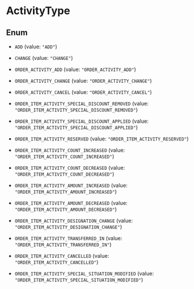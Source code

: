 

# ActivityType

## Enum


* `ADD` (value: `"ADD"`)

* `CHANGE` (value: `"CHANGE"`)

* `ORDER_ACTIVITY_ADD` (value: `"ORDER_ACTIVITY_ADD"`)

* `ORDER_ACTIVITY_CHANGE` (value: `"ORDER_ACTIVITY_CHANGE"`)

* `ORDER_ACTIVITY_CANCEL` (value: `"ORDER_ACTIVITY_CANCEL"`)

* `ORDER_ITEM_ACTIVITY_SPECIAL_DISCOUNT_REMOVED` (value: `"ORDER_ITEM_ACTIVITY_SPECIAL_DISCOUNT_REMOVED"`)

* `ORDER_ITEM_ACTIVITY_SPECIAL_DISCOUNT_APPLIED` (value: `"ORDER_ITEM_ACTIVITY_SPECIAL_DISCOUNT_APPLIED"`)

* `ORDER_ITEM_ACTIVITY_RESERVED` (value: `"ORDER_ITEM_ACTIVITY_RESERVED"`)

* `ORDER_ITEM_ACTIVITY_COUNT_INCREASED` (value: `"ORDER_ITEM_ACTIVITY_COUNT_INCREASED"`)

* `ORDER_ITEM_ACTIVITY_COUNT_DECREASED` (value: `"ORDER_ITEM_ACTIVITY_COUNT_DECREASED"`)

* `ORDER_ITEM_ACTIVITY_AMOUNT_INCREASED` (value: `"ORDER_ITEM_ACTIVITY_AMOUNT_INCREASED"`)

* `ORDER_ITEM_ACTIVITY_AMOUNT_DECREASED` (value: `"ORDER_ITEM_ACTIVITY_AMOUNT_DECREASED"`)

* `ORDER_ITEM_ACTIVITY_DESIGNATION_CHANGE` (value: `"ORDER_ITEM_ACTIVITY_DESIGNATION_CHANGE"`)

* `ORDER_ITEM_ACTIVITY_TRANSFERRED_IN` (value: `"ORDER_ITEM_ACTIVITY_TRANSFERRED_IN"`)

* `ORDER_ITEM_ACTIVITY_CANCELLED` (value: `"ORDER_ITEM_ACTIVITY_CANCELLED"`)

* `ORDER_ITEM_ACTIVITY_SPECIAL_SITUATION_MODIFIED` (value: `"ORDER_ITEM_ACTIVITY_SPECIAL_SITUATION_MODIFIED"`)



